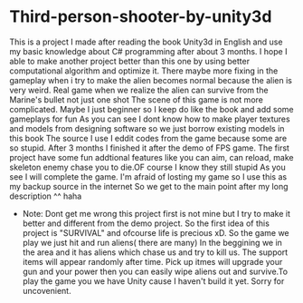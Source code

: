 # Third-person-shooter-by-unity3d
This is a project I made after reading the book Unity3d in English and use my basic knowledge about C# programming after about 3 months. 
I hope I able to make another project better than this one by using better computational algorithm and optimize it.
There maybe more fixing in the gameplay when i try to make the alien becomes normal because the alien is very weird. Real game when we realize the alien can survive from the Marine's bullet not just one shot
The scene of this game is not more complicated. Maybe I just beginner so I keep do like the book and add some gameplays for fun
As you can see I dont know how to make player textures and models from designing software so we just borrow existing models in this book
The source I use I eddit codes from the game because some are so stupid. After 3 months I finished it after the demo of FPS game. 
The first project have some fun addtional features like you can aim, can reload, make skeleton enemy chase you to die.OF course I know they still stupid
As you see I will complete the game. I'm afraid of losting my game so I use this as my backup source in the internet
So we get to the main point after my long description ^^ haha
* Note: Dont get me wrong this project first is not mine but I try to make it better and different from the demo project.
So the first idea of this project is "SURVIVAL" and ofcourse life is precious xD. So the game we play we just hit and run aliens( there are many)
In the beggining we in the area and it has aliens which chase us and try to kill us. The support items will appear randomly after time.
Pick up itmes will upgrade your gun and your power then you can easily wipe aliens out and survive.To play the game you we have Unity cause I haven't build it yet. Sorry for uncovenient.
